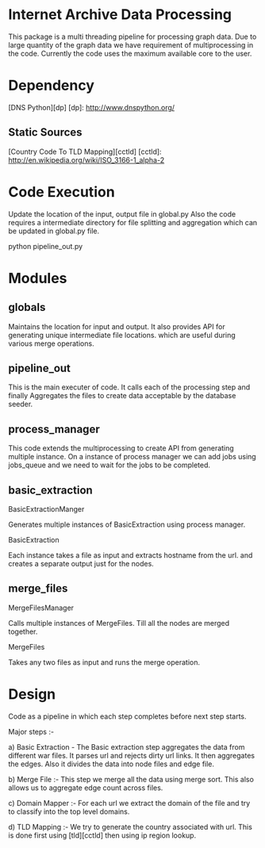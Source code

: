 Internet Archive Data Processing
================================

This package is a multi threading pipeline for processing graph data.
Due to large quantity of the graph data we have requirement of
multiprocessing in the code. Currently the code uses the maximum
available core to the user.


Dependency
==========
[DNS Python][dp]
[dp]: http://www.dnspython.org/

Static Sources
--------------
[Country Code To TLD Mapping][cctld]
[cctld]: http://en.wikipedia.org/wiki/ISO_3166-1_alpha-2


Code Execution
==============
Update the location of the input, output file in global.py
Also the code requires a intermediate directory for file splitting
and aggregation which can be updated in global.py file.

python pipeline\_out.py

Modules
=======

globals
-------
Maintains the location for input and output.
It also provides API for generating unique intermediate file locations.
which are useful during various merge operations.

pipeline\_out
------------
This is the main executer of code. It calls each of the processing
step and finally Aggregates the files to create data acceptable by 
the database seeder.

process\_manager
-------------
This code extends the multiprocessing to create API from generating multiple instance.
On a instance of process manager we can add jobs using jobs\_queue and we need to wait
for the jobs to be completed.

basic\_extraction
-----------------

BasicExtractionManger

Generates multiple instances of BasicExtraction using process manager.

BasicExtraction

Each instance takes a file as input and extracts hostname from the url.
and creates a separate output just for the nodes.

merge\_files
------------

MergeFilesManager

Calls multiple instances of MergeFiles. Till all the nodes are merged together.

MergeFiles

Takes any two files as input and runs the merge operation.

Design
======

Code as a pipeline in which each step completes before next
step starts.

Major steps :-

a) Basic Extraction -  The Basic extraction step aggregates
the data from different war files. It parses url and rejects
dirty url links. It then aggregates the edges. Also it divides
the data into node files and edge file.

b) Merge File :- This step we merge all the data using merge sort.
This also allows us to aggregate edge count across files.

c) Domain Mapper :-  For each url we extract the domain of the file
and try to classify into the top level domains.

d) TLD Mapping :- We try to generate the country associated with 
		 url. This is done first using [tld][cctld] then using
		 ip region lookup.

